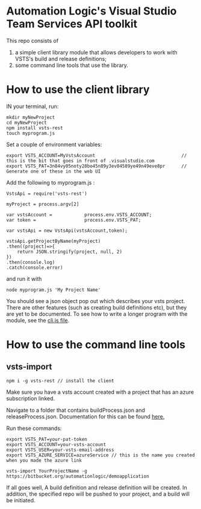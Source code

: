 # Automation Logic's Visual Studio Team Services API toolkit

This repo consists of 

1. a simple client library module that allows developers to work with VSTS's build and release definitions;
2. some command line tools that use the library.

# How to use the client library

IN your terminal, run:

```
mkdir myNewProject
cd myNewProject
npm install vsts-rest
touch myprogram.js

``` 


Set a couple of environment variables:

```
export VSTS_ACCOUNT=MyVstsAccount   							 // this is the bit that goes in front of .visualstudio.com
export VSTS_PAT=3n84vy05noty28bo45n89y3ev04589ye49n49eve8pr		 // Generate one of these in the web UI

```

Add the following to myprogram.js :

```
VstsApi = require('vsts-rest')

myProject = process.argv[2]

var vstsAccount = 			 process.env.VSTS_ACCOUNT;
var token =      			 process.env.VSTS_PAT;

var vstsApi = new VstsApi(vstsAccount,token);

vstsApi.getProjectByName(myProject)
.then((project)=>{
	return JSON.stringify(project, null, 2)
})
.then(console.log)
.catch(console.error)
```

and run it with
```
node myprogram.js 'My Project Name'
```

You should see a json object pop out which describes your vsts project. There are other features (such as creating build definitions etc), but they are yet to be documented. To see how to write a longer program with the module, see the [cli.js file](https://bitbucket.org/automationlogic/vsts-rest/src/6e3a5c4547272803e7c97608dd9e87f384625540/cli.js?at=master&fileviewer=file-view-default). 

# How to use the command line tools

## vsts-import

```
npm i -g vsts-rest // install the client
```

Make sure you have a vsts account created with a project that has an azure subscription linked.

Navigate to a folder that contains buildProcess.json and releaseProcess.json. Documentation for this can be found [here.](https://bitbucket.org/automationlogic/vsts-definitions)

Run these commands:

```
export VSTS_PAT=your-pat-token 
export VSTS_ACCOUNT=your-vsts-account
export VSTS_USER=your-vsts-email-address
export VSTS_AZURE_SERVICE=azureService // this is the name you created when you made the azure link

vsts-import YourProjectName -g https://bitbucket.org/automationlogic/demoapplication 

```

If all goes well, A build definition and release definition will be created. In addition, the specified repo will be pushed to your project, and a build will be initiated.


